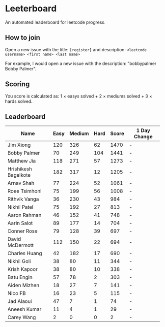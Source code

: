 # Leeterboard

An automated leaderboard for leetcode progress.

## How to join

Open a new issue with the title: `[register]` and description:
`<leetcode username> <first name> <last name>`

For example, I would open a new issue with the description: "bobbypalmer Bobby Palmer".

## Scoring

You score is calculated as:
1 $\times$ easys solved + 2 $\times$ mediums solved + 3 $\times$ hards solved.

## Leaderboard
| Name | Easy | Medium | Hard | Score | 1 Day Change |
| --- | --- | --- | --- | --- | --- |
| Jim Xiong | 120 | 326 | 62 | 1470 | - |
| Bobby Palmer | 70 | 249 | 104 | 1441 | - |
| Matthew Jia | 118 | 271 | 57 | 1273 | - |
| Hrishikesh Bagalkote | 182 | 317 | 12 | 1205 | - |
| Arnav Shah | 77 | 224 | 52 | 1061 | - |
| Roee Tsimhoni | 75 | 199 | 56 | 1008 | - |
| Rithvik Vanga | 36 | 230 | 43 | 984 | - |
| Nikhil Patel | 75 | 192 | 27 | 813 | - |
| Aaron Rahman | 46 | 152 | 41 | 748 | - |
| Aarin Salot | 89 | 177 | 14 | 704 | - |
| Conner Rose | 79 | 128 | 39 | 697 | - |
| David McDermott | 112 | 150 | 22 | 694 | - |
| Charles Huang | 42 | 182 | 17 | 690 | - |
| Nikhil Goli | 38 | 80 | 11 | 344 | - |
| Krish Kapoor | 38 | 80 | 10 | 338 | - |
| Batu Engin | 57 | 78 | 2 | 303 | - |
| Aiden Mizhen | 18 | 27 | 7 | 141 | - |
| Nico FB | 16 | 23 | 5 | 115 | - |
| Jad Alaoui | 47 | 7 | 1 | 74 | - |
| Aneesh Kumar | 11 | 4 | 1 | 29 | - |
| Carey Wang | 2 | 0 | 0 | 2 | - |
